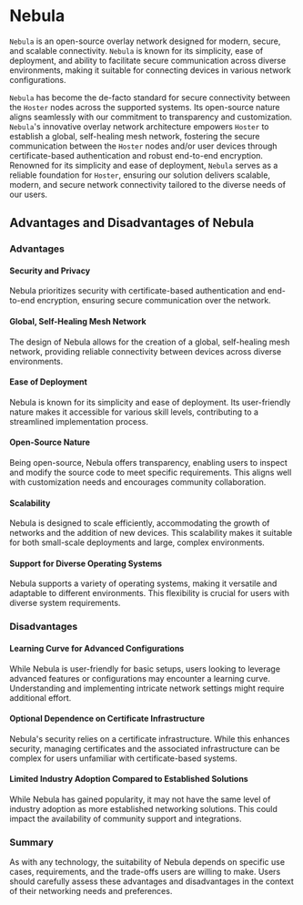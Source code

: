 # Nebula

`Nebula` is an open-source overlay network designed for modern, secure, and scalable connectivity.
`Nebula` is known for its simplicity, ease of deployment, and ability to facilitate secure communication across diverse environments, making it suitable for connecting devices in various network configurations.

`Nebula` has become the de-facto standard for secure connectivity between the `Hoster` nodes across the supported systems.
Its open-source nature aligns seamlessly with our commitment to transparency and customization.
`Nebula`'s innovative overlay network architecture empowers `Hoster` to establish a global, self-healing mesh network, fostering the secure communication between the `Hoster` nodes and/or user devices through certificate-based authentication and robust end-to-end encryption.
Renowned for its simplicity and ease of deployment, `Nebula` serves as a reliable foundation for `Hoster`, ensuring our solution delivers scalable, modern, and secure network connectivity tailored to the diverse needs of our users.

## Advantages and Disadvantages of Nebula

### Advantages

#### Security and Privacy

Nebula prioritizes security with certificate-based authentication and end-to-end encryption, ensuring secure communication over the network.

#### Global, Self-Healing Mesh Network

The design of Nebula allows for the creation of a global, self-healing mesh network, providing reliable connectivity between devices across diverse environments.

#### Ease of Deployment

Nebula is known for its simplicity and ease of deployment.
Its user-friendly nature makes it accessible for various skill levels, contributing to a streamlined implementation process.

#### Open-Source Nature

Being open-source, Nebula offers transparency, enabling users to inspect and modify the source code to meet specific requirements.
This aligns well with customization needs and encourages community collaboration.

#### Scalability

Nebula is designed to scale efficiently, accommodating the growth of networks and the addition of new devices.
This scalability makes it suitable for both small-scale deployments and large, complex environments.

#### Support for Diverse Operating Systems

Nebula supports a variety of operating systems, making it versatile and adaptable to different environments.
This flexibility is crucial for users with diverse system requirements.

### Disadvantages

#### Learning Curve for Advanced Configurations

While Nebula is user-friendly for basic setups, users looking to leverage advanced features or configurations may encounter a learning curve.
Understanding and implementing intricate network settings might require additional effort.

#### Optional Dependence on Certificate Infrastructure

Nebula's security relies on a certificate infrastructure.
While this enhances security, managing certificates and the associated infrastructure can be complex for users unfamiliar with certificate-based systems.

#### Limited Industry Adoption Compared to Established Solutions

While Nebula has gained popularity, it may not have the same level of industry adoption as more established networking solutions.
This could impact the availability of community support and integrations.

### Summary

As with any technology, the suitability of Nebula depends on specific use cases, requirements, and the trade-offs users are willing to make.
Users should carefully assess these advantages and disadvantages in the context of their networking needs and preferences.
